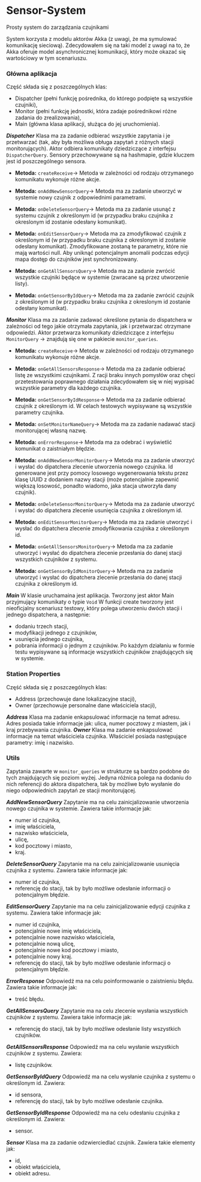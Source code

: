 # Sensor-System
Prosty system do zarządzania czujnikami

System korzysta z modelu aktorów Akka (z uwagi, że ma symulować komunikację sieciową). Zdecydowałem się na taki model z uwagi na to, że Akka oferuje model asynchronicznej komunikacji, który może okazać się wartościowy w tym scenariuszu.

### Główna aplikacja 
Część składa się z poszczególnych klas:

- Dispatcher (pełni funkcję pośrednika, do którego podpięte są wszystkie czujniki),
- Monitor (pełni funkcję jednostki, która zadaje pośrednikowi różne zadania do zrealizowania),
- Main (główna klasa aplikacji, służąca do jej uruchomienia).

***Dispatcher***
Klasa ma za zadanie odbierać wszystkie zapytania i je przetwarzać (tak, aby była możliwa obługa zapytań z różnych stacji monitorujących).
Aktor odbiera komunikaty dziedziczące z interfejsu `DispatcherQuery`.
Sensory przechowywane są na hashmapie, gdzie kluczem jest id poszczególnego sensora.

* **Metoda:** `createReceive`->
Metoda w zależności od rodzaju otrzymanego komunikatu wykonuje różne akcje.

* **Metoda:** `onAddNewSensorQuery`->
Metoda ma za zadanie utworzyć w systemie nowy czujnik z odpowiednimi parametrami.

* **Metoda:** `onDeleteSensorQuery`->
Metoda ma za zadanie usunąć z systemu czujnik z określonym id (w przypadku braku czujnika z okreslonym id zostanie odesłany komunikat).

* **Metoda:** `onEditSensorQuery`->
Metoda ma za zmodyfikować czujnik z określonym id (w przypadku braku czujnika z okreslonym id zostanie odesłany komunikat). Zmodyfikowane zostaną te parametry, które nie mają wartości null.
Aby uniknąć potencjalnym anomalii podczas edycji mapa dostęp do czujników jest synchronizowany.

* **Metoda:** `onGetAllSensorsQuery`->
Metoda ma za zadanie zwrócić wszystkie czujniki będące w systemie (zwracane są przez utworzenie listy).

* **Metoda:** `onGetSensorByIdQuery`->
Metoda ma za zadanie zwrócić czujnik z określonym id (w przypadku braku czujnika z okreslonym id zostanie odesłany komunikat).


***Monitor***
Klasa ma za zadanie zadawać określone pytania do dispatchera w zależności od tego jakie otrzymała zapytania, jak i przetwarzać otrzymane odpowiedzi.
Aktor przetwarza komunikaty dziedziczące z interfejsu `MonitorQuery` -> znajdują się one w pakiecie `monitor_queries`.
* **Metoda:** `createReceive`->
Metoda w zależności od rodzaju otrzymanego komunikatu wykonuje różne akcje.

* **Metoda:** `onGetAllSensorsResponse`->
Metoda ma za zadanie odbierać listę ze wszystkimi czujnikami. Z racji braku innych pomysłów oraz chęci przetestowania poprawnego działania zdecydowałem się w niej wypisać wszystkie parametry dla każdego czujnika.
* **Metoda:** `onGetSensorByIdResponse`->
Metoda ma za zadanie odbierać czujnik z określonym id. W celach testowych wypisywane są wszystkie parametry czujnika.

* **Metoda:** `onSetMonitorNameQuery`->
Metoda ma za zadanie nadawać stacji monitorującej własną nazwę.

* **Metoda:** `onErrorResponse`->
Metoda ma za odebrać i wyświetlić komunikat o zaistniałym błędzie.

* **Metoda:** `onAddNewSensorMonitorQuery`->
Metoda ma za zadanie utworzyć i wysłać do dipatchera zlecenie utworzenia nowego czujnika. Id generowane jest przy pomocy losowego wygenerowania tekstu przez klasę UUID z dodaniem nazwy stacji (może potencjalnie zapewnić większą losowość, ponadto wiadomo, jaka stacja utworzyła dany czujnik).

* **Metoda:** `onDeleteSensorMonitorQuery`->
Metoda ma za zadanie utworzyć i wysłać do dipatchera zlecenie usunięcia czujnika z określonym id.

* **Metoda:** `onEditSensorMonitorQuery`->
Metoda ma za zadanie utworzyć i wysłać do dipatchera zlecenie zmodyfikowania czujnika z określonym id.

* **Metoda:** `onGetAllSensorsMonitorQuery`->
Metoda ma za zadanie utworzyć i wysłać do dipatchera zlecenie przesłania do danej stacji wszystkich czujników z systemu.

* **Metoda:** `onGetSensorByIdMonitorQuery`->
Metoda ma za zadanie utworzyć i wysłać do dipatchera zlecenie przesłania do danej stacji czujnika z określonym id.

***Main***
W klasie uruchamaina jest aplikacja. Tworzony jest aktor Main przyjmujący komunikaty o typie `Void`
W funkcji create tworzony jest nieoficjalny scenariusz testowy, który polega utworzeniu dwóch stacji i jednego dispatchera, a następnie:
- dodaniu trzech stacji,
- modyfikacji jednego z czujników,
- usunięcia jednego czujnika,
- pobrania informacji o jednym z czujników.
Po każdym działaniu w formie testu wypisywane są informacje wszystkich czujników znajdujących się w systemie.

### Station Properties

Część składa się z poszczególnych klas:

- Address (przechowuje dane lokalizacyjne stacji),
- Owner (przechowuje personalne dane właściciela stacji),


***Address*** 
Klasa ma zadanie enkapsulować informacje na temat adresu.
Adres posiada takie informacje jak: ulica, numer pocztowy z miastem, jak i kraj przebywania czujnika.
***Owner***
Klasa ma zadanie enkapsulować informacje na temat właściciela czujnika.
Właściciel posiada następujące parametry: imię i nazwisko. 

### Utils
Zapytania zawarte w `monitor_queries` w strukturze są bardzo podobne do tych znajdujących się poziom wyżej. Jedyna różnica polega na dodaniu do nich referencji do aktora dispatchera, tak by możliwe było wysłanie do niego odpowiednich zapytań ze stacji monitorującej.

***AddNewSensorQuery*** 
Zapytanie ma na celu zainicjalizowanie utworzenia nowego czujnika w systemie. Zawiera takie informacje jak: 
- numer id czujnika,
- imię właściciela,
- nazwisko właściciela,
- ulicę,
- kod pocztowy i miasto,
- kraj.

***DeleteSensorQuery*** 
Zapytanie ma na celu zainicjalizowanie usunięcia czujnika z systemu. Zawiera takie informacje jak: 
- numer id czujnika,
- referencję do stacji, tak by było możliwe odesłanie informacji o potencjalnym błędzie.

***EditSensorQuery*** 
Zapytanie ma na celu zainicjalizowanie edycji czujnika z systemu. Zawiera takie informacje jak: 
- numer id czujnika,
- potencjalnie nowe imię właściciela,
- potencjalnie nowe nazwisko właściciela,
- potencjalnie nową ulicę,
- potencjalnie nowe kod pocztowy i miasto,
- potencjalnie nowy kraj.
- referencję do stacji, tak by było możliwe odesłanie informacji o potencjalnym błędzie.


***ErrorResponse*** 
Odpowiedź ma na celu poinformowanie o zaistnieniu błędu. Zawiera takie informacje jak: 
- treść błędu.

***GetAllSensorsQuery*** 
Zapytanie ma na celu zlecenie wysłania wszystkich czujników z systemu. Zawiera takie informacje jak: 
- referencję do stacji, tak by było możliwe odesłanie listy wszystkich czujników.

***GetAllSensorsResponse*** 
Odpowiedź ma na celu wysłanie wszystkich czujników z systemu. Zawiera: 
- listę czujników.

***GetSensorByIdQuery*** 
Odpowiedź ma na celu wysłanie czujnika z systemu o określonym id. Zawiera: 
- id sensora,
- referencję do stacji, tak by było możliwe odesłanie czujnika.

***GetSensorByIdResponse*** 
Odpowiedź ma na celu odesłaniu czujnika z określonym id. Zawiera: 
- sensor.

***Sensor*** 
Klasa ma za zadanie odzwierciedlać czujnik. Zawiera takie elementy jak:
- id,
- obiekt właściciela,
- obiekt adresu.